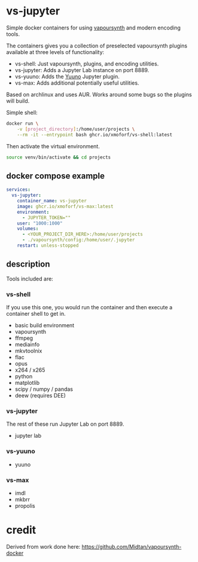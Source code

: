 # vs-jupyter

Simple docker containers for using [vapoursynth](https://www.vapoursynth.com/) and modern encoding tools.

The containers gives you a collection of preselected vapoursynth plugins available at three levels of functionality:

- vs-shell: Just vapoursynth, plugins, and encoding utilities.
- vs-jupyter: Adds a Jupyter Lab instance on port 8889.
- vs-yuuno: Adds the [Yuuno](https://github.com/Irrational-Encoding-Wizardry/yuuno) Jupyter plugin.
- vs-max: Adds additional potentially useful utilities.

Based on archlinux and uses AUR. Works around some bugs so the plugins will build.

Simple shell:

```bash
docker run \
    -v [project_directory]:/home/user/projects \
    --rm -it --entrypoint bash ghcr.io/xmoforf/vs-shell:latest
```

Then activate the virtual environment.

```bash
source venv/bin/activate && cd projects
```

## docker compose example

```yaml
services:
  vs-jupyter:
    container_name: vs-jupyter
    image: ghcr.io/xmoforf/vs-max:latest
    environment:
      - JUPYTER_TOKEN=""
    user: "1000:1000"
    volumes:
      - <YOUR_PROJECT_DIR_HERE>:/home/user/projects
      - ./vapoursynth/config:/home/user/.jupyter
    restart: unless-stopped
```

## description

Tools included are:

### vs-shell

If you use this one, you would run the container and then execute a container shell to get in.

- basic build environment
- vapoursynth
- ffmpeg
- mediainfo
- mkvtoolnix
- flac
- opus
- x264 / x265
- python
- matplotlib
- scipy / numpy / pandas
- deew (requires DEE)

### vs-jupyter

The rest of these run Jupyter Lab on port 8889.

- jupyter lab

### vs-yuuno

- yuuno

### vs-max

- imdl
- mkbrr
- propolis

# credit

Derived from work done here: https://github.com/Midtan/vapoursynth-docker

